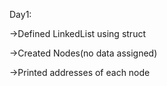 Day1:

->Defined LinkedList using struct

->Created Nodes(no data assigned)

->Printed addresses of each node
